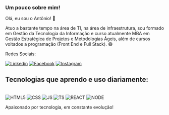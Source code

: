 ### Um pouco sobre mim!

 Olá, eu sou o Antônio! 👋

Atuo a bastante tempo na área de TI, na área de infraestrutura, sou formado em Gestão da Tecnologia da Informação e curso atualmente MBA em Gestão Estratégica de Projetos e Metodologias Ágeis, além de cursos voltados a programação (Front End e Full Stack). 😄


Redes Sociais:

[![Linkedin](https://img.shields.io/badge/LinkedIn-0077B5?style=for-the-badge&logo=linkedin&logoColor=white)](https://www.linkedin.com/in/acarlos2/)
[![Facebook](https://img.shields.io/badge/Facebook-1877F2?style=for-the-badge&logo=facebook&logoColor=white)](https://www.facebook.com/antonio.carlos.501/)
[![Instagram](https://img.shields.io/badge/Instagram-E4405F?style=for-the-badge&logo=instagram&logoColor=white)](https://www.instagram.com/toni_carl0s/)


## Tecnologias que aprendo e uso diariamente:

<div style="display: inline-block;"><br/>
	<img align="center" alt="HTML5" src="https://img.shields.io/badge/HTML5-E34F26?style=for-the-badge&logo=html5&logoColor=white" >
	<img align="center" alt="CSS" src="https://img.shields.io/badge/CSS-239120?&style=for-the-badge&logo=css3&logoColor=white" >
	<img align="center" alt="JS" src="https://img.shields.io/badge/JavaScript-323330?style=for-the-badge&logo=javascript&logoColor=F7DF1E" >
	<img align="center" alt="TS" src="https://img.shields.io/badge/TypeScript-007ACC?style=for-the-badge&logo=typescript&logoColor=white" >
	<img align="center" alt="REACT" src="https://img.shields.io/badge/React-20232A?style=for-the-badge&logo=react&logoColor=61DAFB" >
	<img align="center" alt="NODE" src="https://img.shields.io/badge/Node.js-43853D?style=for-the-badge&logo=node.js&logoColor=white" >
</div><br />



 Apaixonado por tecnologia, em constante evolução!
